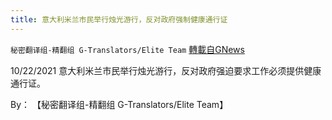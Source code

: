 ```yaml
---
title: 意大利米兰市民举行烛光游行，反对政府强制健康通行证
---
```

`秘密翻译组-精翻组 G-Translators/Elite Team` [轉載自GNews](https://gnews.org/zh-hans/1616335/)

10/22/2021 意大利米兰市民举行烛光游行，反对政府强迫要求工作必须提供健康通行证。

By： 【秘密翻译组-精翻组 G-Translators/Elite Team】

